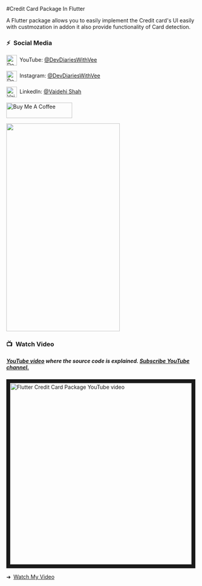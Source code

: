 #Credit Card Package In Flutter

A Flutter package allows you to easily implement the Credit card's UI easily with custmozation in addon it also provide functionality of Card detection.

### ⚡&ensp;Social Media

[<img align="center" alt="DevDiariesWithVee | YouTube" width="28px" src="https://firebasestorage.googleapis.com/v0/b/web-johannesmilke.appspot.com/o/other%2Fsocial%2Fyoutube.png?alt=media" />](https://www.youtube.com/DevDiariesWithVee?sub_confirmation=1)&ensp;YouTube: [@DevDiariesWithVee](https://www.youtube.com/DevDiariesWithVee?sub_confirmation=1 "YouTube DevDiariesWithVee")

[<img align="center" alt="DevDiariesWithVee | Instagram" width="28px" src="https://firebasestorage.googleapis.com/v0/b/web-johannesmilke.appspot.com/o/other%2Fsocial%2Finstagram.png?alt=media" />](https://instagram.com/devdiaries_with_vee)&ensp;Instagram: [@DevDiariesWithVee](https://instagram.com/devdiaries_with_vee "Instagram DevDiariesWithVee")

[<img align="center" alt="Vaidehi shah | LinkedIn" width="28px" src="https://firebasestorage.googleapis.com/v0/b/web-johannesmilke.appspot.com/o/other%2Fsocial%2Flinkedin.png?alt=media" />](https://linkedin.com/in/JohannesMilke)&ensp;LinkedIn: [@Vaidehi Shah](https://linkedin.com/in/JohannesMilke "LinkedIn Vaidehi Shah")


<a href="https://www.buymeacoffee.com/vaidehishah" target="_blank"><img src="https://cdn.buymeacoffee.com/buttons/default-orange.png" alt="Buy Me A Coffee" height="41" width="174"></a>

<img src="https://github.com/vaidehi2701/credit_card/assets/55477266/8a988375-b1f9-402a-9cde-03c4c53db3d1" width="300" height="550" />

### 📺&ensp;Watch Video

##### [YouTube video](https://www.youtube.com/@DevDiariesWithVee "Youtube DevDiariesWithVee") where the *source code* is explained. [Subscribe YouTube channel.](https://www.youtube.com/DevDiariesWithVee?sub_confirmation=1 "YouTube Subscribe DevDiariesWithVee")  
<a href="https://www.youtube.com/@DevDiariesWithVee&feature=player_embedded
" target="_blank"><img src="https://github.com/vaidehi2701/credit_card/assets/55477266/64989832-97fa-49a1-ac58-bb18bec831cd" 
alt="Flutter Credit Card Package YouTube video" width="480" border="10" /></a>

➜&ensp;[Watch My Video](https://www.youtube.com/@DevDiariesWithVee "Watch My Video")








